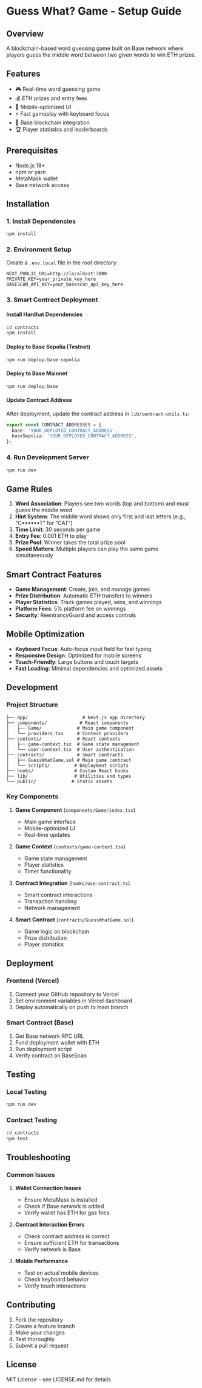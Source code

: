 # Guess What? Game - Setup Guide

## Overview

A blockchain-based word guessing game built on Base network where players guess the middle word between two given words to win ETH prizes.

## Features

- 🎮 Real-time word guessing game
- 💰 ETH prizes and entry fees
- 📱 Mobile-optimized UI
- ⚡ Fast gameplay with keyboard focus
- 🔗 Base blockchain integration
- 🏆 Player statistics and leaderboards

## Prerequisites

- Node.js 18+
- npm or yarn
- MetaMask wallet
- Base network access

## Installation

### 1. Install Dependencies

```bash
npm install
```

### 2. Environment Setup

Create a `.env.local` file in the root directory:

```env
NEXT_PUBLIC_URL=http://localhost:3000
PRIVATE_KEY=your_private_key_here
BASESCAN_API_KEY=your_basescan_api_key_here
```

### 3. Smart Contract Deployment

#### Install Hardhat Dependencies

```bash
cd contracts
npm install
```

#### Deploy to Base Sepolia (Testnet)

```bash
npm run deploy:base-sepolia
```

#### Deploy to Base Mainnet

```bash
npm run deploy:base
```

#### Update Contract Address

After deployment, update the contract address in `lib/contract-utils.ts`:

```typescript
export const CONTRACT_ADDRESSES = {
  base: 'YOUR_DEPLOYED_CONTRACT_ADDRESS',
  baseSepolia: 'YOUR_DEPLOYED_CONTRACT_ADDRESS',
};
```

### 4. Run Development Server

```bash
npm run dev
```

## Game Rules

1. **Word Association**: Players see two words (top and bottom) and must guess the middle word
2. **Hint System**: The middle word shows only first and last letters (e.g., "C••••••T" for "CAT")
3. **Time Limit**: 30 seconds per game
4. **Entry Fee**: 0.001 ETH to play
5. **Prize Pool**: Winner takes the total prize pool
6. **Speed Matters**: Multiple players can play the same game simultaneously

## Smart Contract Features

- **Game Management**: Create, join, and manage games
- **Prize Distribution**: Automatic ETH transfers to winners
- **Player Statistics**: Track games played, wins, and winnings
- **Platform Fees**: 5% platform fee on winnings
- **Security**: ReentrancyGuard and access controls

## Mobile Optimization

- **Keyboard Focus**: Auto-focus input field for fast typing
- **Responsive Design**: Optimized for mobile screens
- **Touch-Friendly**: Large buttons and touch targets
- **Fast Loading**: Minimal dependencies and optimized assets

## Development

### Project Structure

```
├── app/                    # Next.js app directory
├── components/            # React components
│   ├── Game/             # Main game component
│   └── providers.tsx     # Context providers
├── contexts/             # React contexts
│   ├── game-context.tsx  # Game state management
│   └── user-context.tsx  # User authentication
├── contracts/            # Smart contracts
│   ├── GuessWhatGame.sol # Main game contract
│   └── scripts/         # Deployment scripts
├── hooks/               # Custom React hooks
├── lib/                 # Utilities and types
└── public/             # Static assets
```

### Key Components

1. **Game Component** (`components/Game/index.tsx`)
   - Main game interface
   - Mobile-optimized UI
   - Real-time updates

2. **Game Context** (`contexts/game-context.tsx`)
   - Game state management
   - Player statistics
   - Timer functionality

3. **Contract Integration** (`hooks/use-contract.ts`)
   - Smart contract interactions
   - Transaction handling
   - Network management

4. **Smart Contract** (`contracts/GuessWhatGame.sol`)
   - Game logic on blockchain
   - Prize distribution
   - Player statistics

## Deployment

### Frontend (Vercel)

1. Connect your GitHub repository to Vercel
2. Set environment variables in Vercel dashboard
3. Deploy automatically on push to main branch

### Smart Contract (Base)

1. Get Base network RPC URL
2. Fund deployment wallet with ETH
3. Run deployment script
4. Verify contract on BaseScan

## Testing

### Local Testing

```bash
npm run dev
```

### Contract Testing

```bash
cd contracts
npm test
```

## Troubleshooting

### Common Issues

1. **Wallet Connection Issues**
   - Ensure MetaMask is installed
   - Check if Base network is added
   - Verify wallet has ETH for gas fees

2. **Contract Interaction Errors**
   - Check contract address is correct
   - Ensure sufficient ETH for transactions
   - Verify network is Base

3. **Mobile Performance**
   - Test on actual mobile devices
   - Check keyboard behavior
   - Verify touch interactions

## Contributing

1. Fork the repository
2. Create a feature branch
3. Make your changes
4. Test thoroughly
5. Submit a pull request

## License

MIT License - see LICENSE.md for details
